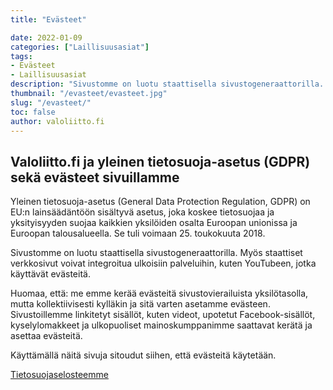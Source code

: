 ```yaml
---
title: "Evästeet"

date: 2022-01-09
categories: ["Laillisuusasiat"]
tags:
- Evästeet
- Laillisuusasiat
description: "Sivustomme on luotu staattisella sivustogeneraattorilla. Myös staattiset verkkosivut voivat integroitua ulkoisiin palveluihin, kuten YouTubeen, jotka käyttävät evästeitä."
thumbnail: "/evasteet/evasteet.jpg"
slug: "/evasteet/"
toc: false
author: valoliitto.fi
---
```


## Valoliitto.fi ja yleinen tietosuoja-asetus (GDPR) sekä evästeet sivuillamme

Yleinen tietosuoja-asetus (General Data Protection Regulation, GDPR) on EU:n lainsäädäntöön sisältyvä asetus, joka koskee tietosuojaa ja yksityisyyden suojaa kaikkien yksilöiden osalta Euroopan unionissa ja Euroopan talousalueella. Se tuli voimaan 25. toukokuuta 2018.

Sivustomme on luotu staattisella sivustogeneraattorilla. Myös staattiset verkkosivut voivat integroitua ulkoisiin palveluihin, kuten YouTubeen, jotka käyttävät evästeitä.

Huomaa, että: me emme kerää evästeitä sivustovierailuista yksilötasolla, mutta kollektiivisesti kylläkin ja sitä varten asetamme evästeen. Sivustoillemme linkitetyt sisällöt, kuten videot, upotetut Facebook-sisällöt, kyselylomakkeet ja ulkopuoliset mainoskumppanimme saattavat kerätä ja asettaa evästeitä.

Käyttämällä näitä sivuja sitoudut siihen, että evästeitä käytetään.

[Tietosuojaselosteemme](/tietosuoja/)